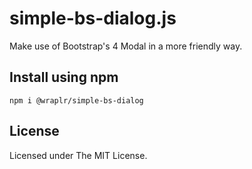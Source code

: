 # simple-bs-dialog.js

Make use of Bootstrap's 4 Modal in a more friendly way.

## Install using npm

```
npm i @wraplr/simple-bs-dialog
```

## License

Licensed under The MIT License.
